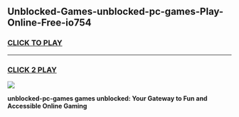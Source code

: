 
## Unblocked-Games-unblocked-pc-games-Play-Online-Free-io754
<h3>
<a href="https://premium76.site?title=unblocked-pc-games&ref=26A">CLICK TO PLAY</a></h3>
<hr>

<h3>
<a href="https://premium76.site?title=unblocked-pc-games&ref=26A">CLICK 2 PLAY</a>
  
</h3>

<a href="https://premium76.site?title=unblocked-pc-games&ref=26A"><img src="https://clearcache.store/games.png"></a>


**unblocked-pc-games games unblocked: Your Gateway to Fun and Accessible Online Gaming**
